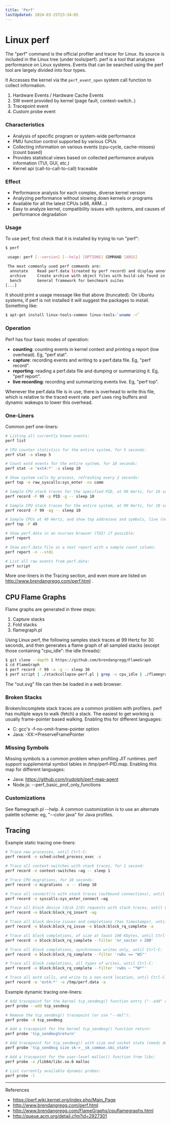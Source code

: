 ```yaml
---
title: 'Perf'
lastUpdated: 2024-03-25T23:34:05
---
```

# Linux perf

The "perf" command is the official profiler and tracer for Linux. Its source is included in the Linux tree (under tools/perf). perf is a tool that analyzes performance on Linux systems. Events that can be searched using the perf tool are largely divided into four types. 

It Accesses the kernel via the `perf_event_open` system call function to collect information.

1. Hardware Events / Hardware Cache Events
2. SW event provided by kernel (page fault, context-switch..)
3. Tracepoint event
4. Custom probe event

### Characteristics
- Analysis of specific program or system-wide performance
- PMU function control supported by various CPUs
- Collecting information on various events (cpu-cycle, cache-misses) (count based)
- Provides statistical views based on collected performance analysis information (TUI, GUI, etc.)
- Kernel api (call-to-call-to-call) traceable

### Effect
- Performance analysis for each complex, diverse kernel version
- Analyzing performance without slowing down kernels or programs
- Available for all the latest CPUs (x86, ARM…)
- Easy to analyze kernel, compatibility issues with systems, and causes of performance degradation

### Usage

To use perf, first check that it is installed by trying to run "perf":

```bash
$ perf

 usage: perf [--version] [--help] [OPTIONS] COMMAND [ARGS]

 The most commonly used perf commands are:
  annotate    Read perf.data (created by perf record) and display annotated code
  archive     Create archive with object files with build-ids found in perf.data
  bench       General framework for benchmark suites
[...]
```

It should print a usage message like that above (truncated). On Ubuntu systems, if perf is not installed it will suggest the packages to install. Something like:

```bash
$ apt-get install linux-tools-common linux-tools-`uname -r`
```

### Operation

Perf has four basic modes of operation:

- **counting**: counting events in kernel context and printing a report (low overhead). Eg, "perf stat".
- **capture**: recording events and writing to a perf.data file. Eg, "perf record".
- **reporting**: reading a perf.data file and dumping or summarizing it. Eg, "perf report".
- **live recording**: recording and summarizing events live. Eg, "perf top".

Whenever the perf.data file is in use, there is overhead to write this file, which is relative to the traced event rate. perf uses ring buffers and dynamic wakeups to lower this overhead.

### One-Liners

Common perf one-liners:

```bash
# Listing all currently known events:
perf list

# CPU counter statistics for the entire system, for 5 seconds:
perf stat -a sleep 5

# Count ext4 events for the entire system, for 10 seconds:
perf stat -e 'ext4:*' -a sleep 10

# Show system calls by process, refreshing every 2 seconds:
perf top -e raw_syscalls:sys_enter -ns comm

# Sample CPU stack traces for the specified PID, at 99 Hertz, for 10 seconds:
perf record -F 99 -p PID -g -- sleep 10

# Sample CPU stack traces for the entire system, at 99 Hertz, for 10 seconds:
perf record -F 99 -ag -- sleep 10

# Sample CPUs at 49 Hertz, and show top addresses and symbols, live (no perf.data):
perf top -F 49

# Show perf.data in an ncurses browser (TUI) if possible:
perf report

# Show perf.data file as a text report with a sample count column:
perf report -n --stdi

# List all raw events from perf.data:
perf script
```

More one-liners in the Tracing section, and even more are listed on http://www.brendangregg.com/perf.html .

## CPU Flame Graphs

Flame graphs are generated in three steps:

1. Capture stacks
2. Fold stacks
3. flamegraph.pl

Using Linux perf, the following samples stack traces at 99 Hertz for 30 seconds, and then generates a flame graph of all sampled stacks (except those containing "cpu_idle": the idle threads):

```bash
$ git clone --depth 1 https://github.com/brendangregg/FlameGraph
$ cd FlameGraph
$ perf record -F 99 -a -g -- sleep 30
$ perf script | ./stackcollapse-perf.pl | grep -v cpu_idle | ./flamegraph.pl > out.svg
```

The "out.svg" file can then be loaded in a web browser.

### Broken Stacks

Broken/incomplete stack traces are a common problem with profilers. perf has multiple ways to walk (fetch) a stack. The easiest to get working is usually frame-pointer based walking. Enabling this for different languages:

- C: gcc's -f-no-omit-frame-pointer option
- Java: -XX:+PreserveFramePointer

### Missing Symbols

Missing symbols is a common problem when profiling JIT runtimes. perf support supplemental symbol tables in /tmp/perf-PID.map. Enabling this map for different languages:

- Java: https://github.com/jrudolph/perf-map-agent
- Node.js: --perf\_basic\_prof\_only\_functions

### Customizations

See flamegraph.pl --help. A common customization is to use an alternate palette scheme: eg, "--color java" for Java profiles.

## Tracing

Example static tracing one-liners:

```bash
# Trace new processes, until Ctrl-C:
perf record -e sched:sched_process_exec -a

# Trace all context-switches with stack traces, for 1 second:
perf record -e context-switches –ag -- sleep 1

# Trace CPU migrations, for 10 seconds:
perf record -e migrations -a -- sleep 10

# Trace all connect()s with stack traces (outbound connections), until Ctrl-C:
perf record -e syscalls:sys_enter_connect –ag

# Trace all block device (disk I/O) requests with stack traces, until Ctrl-C:
perf record -e block:block_rq_insert -ag

# Trace all block device issues and completions (has timestamps), until Ctrl-C:
perf record -e block:block_rq_issue -e block:block_rq_complete -a

# Trace all block completions, of size at least 100 Kbytes, until Ctrl-C:
perf record -e block:block_rq_complete --filter 'nr_sector > 200'

# Trace all block completions, synchronous writes only, until Ctrl-C:
perf record -e block:block_rq_complete --filter 'rwbs == "WS"'

# Trace all block completions, all types of writes, until Ctrl-C:
perf record -e block:block_rq_complete --filter 'rwbs ~ "*W*"'

# Trace all ext4 calls, and write to a non-ext4 location, until Ctrl-C:
perf record -e 'ext4:*' -o /tmp/perf.data -a
```

Example dynamic tracing one-liners:

```bash
# Add tracepoint for the kernel tcp_sendmsg() function entry ("--add" optional):
perf probe --add tcp_sendmsg

# Remove the tcp_sendmsg() tracepoint (or use "--del"):
perf probe -d tcp_sendmsg

# Add a tracepoint for the kernel tcp_sendmsg() function return:
perf probe 'tcp_sendmsg%return'

# Add tracepoint for tcp_sendmsg() with size and socket state (needs debuginfo):
perf probe 'tcp_sendmsg size sk->__sk_common.skc_state'

# Add a tracepoint for the user-level malloc() function from libc:
perf probe -x /lib64/libc.so.6 malloc

# List currently available dynamic probes:
perf probe -l
```

---
References
- https://perf.wiki.kernel.org/index.php/Main_Page 
- http://www.brendangregg.com/perf.html
- http://www.brendangregg.com/FlameGraphs/cpuflamegraphs.html
- http://queue.acm.org/detail.cfm?id=2927301
